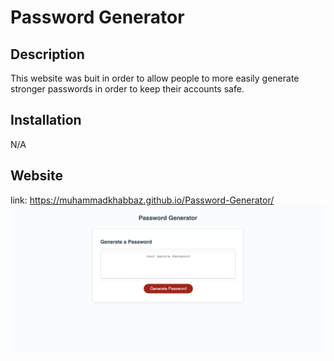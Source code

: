 # Password Generator
## Description
This website was buit in order to allow people to more easily generate stronger passwords in order to keep their accounts safe.

## Installation
N/A

## Website
link: https://muhammadkhabbaz.github.io/Password-Generator/
![Alt text](Assets/images/website-img)